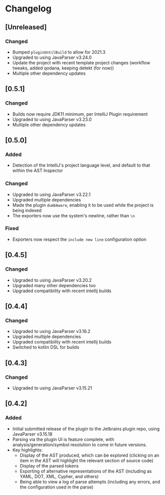 # Changelog

## [Unreleased]
### Changed
- Bumped `pluginUntilBuild` to allow for 2021.3
- Upgraded to using JavaParser v3.24.0
- Update the project with recent template project changes (workflow tweaks, added qodana, keeping detekt (for now))
- Multiple other dependency updates


## [0.5.1]
### Changed
- Builds now require JDK11 minimum, per IntelliJ Plugin requirement
- Upgraded to using JavaParser v3.23.0
- Multiple other dependency updates

## [0.5.0]
### Added
- Detection of the IntelliJ's project language level, and default to that within the AST Inspector

### Changed
- Upgraded to using JavaParser v3.22.1
- Upgraded multiple dependencies
- Made the plugin `dumbAware`, enabling it to be used while the project is being indexed
- The exporters now use the system's newline, rather than `\n`

### Fixed
- Exporters now respect the `include new line` configuration option

## [0.4.5]
### Changed
- Upgraded to using JavaParser v3.20.2
- Upgraded many other dependencies too
- Upgraded compatibility with recent intellij builds

## [0.4.4]
### Changed
- Upgraded to using JavaParser v3.16.2
- Upgraded multiple dependencies
- Upgraded compatibility with recent intellij builds
- Switched to kotlin DSL for builds

## [0.4.3]
### Changed
- Upgraded to using JavaParser v3.15.21

## [0.4.2]
### Added
- Initial submitted release of the plugin to the Jetbrains plugin repo, using JavaParser v3.15.18
- Parsing via the plugin UI is feature complete, with analysis/generation/symbol resolution to come in future versions.
- Key highlights:
    - Display of the AST produced, which can be explored (clicking on an item in the AST will highlight the relevant section of source code)
    - Display of the parsed tokens
    - Exporting of alternative representations of the AST (including as YAML, DOT, XML, Cypher, and others)
    - Being able to view a log of parse attempts (including any errors, and the configuration used in the parse)